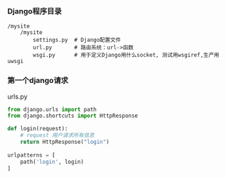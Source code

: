 ### Django程序目录
```
/mysite
    /mysite
        settings.py  # Django配置文件
        url.py       # 路由系统：url->函数
        wsgi.py      # 用于定义Django用什么socket, 测试用wsgiref,生产用uwsgi
```

### 第一个django请求
urls.py
```python
from django.urls import path
from django.shortcuts import HttpResponse

def login(request):
    # request 用户请求所有信息
    return HttpResponse("login")
    
urlpatterns = [
    path('login', login)
]
```

